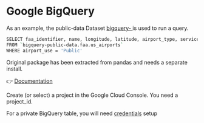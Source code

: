 # Google BigQuery
As an example, the public-data Dataset <a href="https://console.cloud.google.com/bigquery?project=bigquery-public-data&page=project">bigquery- </a> is used to run a query.


```bash
SELECT faa_identifier, name, longitude, latitude, airport_type, service_city, country
FROM `bigquery-public-data.faa.us_airports`
WHERE airport_use = 'Public'
```

Original package has been extracted from pandas and needs a separate install.

👉 <a href="https://pandas-gbq.readthedocs.io/en/latest/">Documentation</a>

Create (or select) a project in the Google Cloud Console. You need a project_id.

For a private BigQuery table, you will need <a href="https://pandas-gbq.readthedocs.io/en/stable/howto/authentication.html">credentials</a> setup

